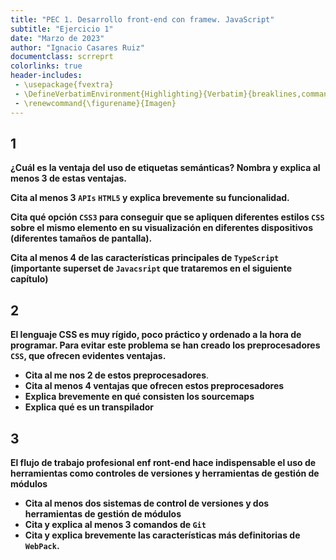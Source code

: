```yaml
---
title: "PEC 1. Desarrollo front-end con framew. JavaScript"
subtitle: "Ejercicio 1"
date: "Marzo de 2023"
author: "Ignacio Casares Ruiz"
documentclass: scrreprt
colorlinks: true
header-includes:
 - \usepackage{fvextra}
 - \DefineVerbatimEnvironment{Highlighting}{Verbatim}{breaklines,commandchars=\\\{\}}
 - \renewcommand{\figurename}{Imagen}
---
```


## 1

__¿Cuál es la ventaja del uso de etiquetas semánticas? Nombra y explica al menos 3 de estas ventajas.__

__Cita al menos 3 `APIs` `HTML5` y explica brevemente su funcionalidad.__

__Cita qué opción `CSS3` para conseguir que se apliquen diferentes estilos `CSS` sobre el mismo elemento en su visualización en diferentes dispositivos (diferentes tamaños de pantalla).__

__Cita al menos 4 de las características principales de `TypeScript` (importante superset de `Javacsript` que trataremos en el siguiente capítulo)__

## 2

__El lenguaje CSS es muy rígido, poco práctico y ordenado a la hora de programar. Para evitar este problema se han creado los preprocesadores `CSS`, que ofrecen evidentes ventajas.__
* __Cita al me nos 2 de estos preprocesadores__.
* __Cita al menos 4 ventajas que ofrecen estos preprocesadores__
* __Explica brevemente en qué consisten los sourcemaps__
* __Explica qué es un transpilador__

## 3

__El flujo de trabajo profesional enf ront-end hace indispensable el uso de herramientas como controles de versiones y herramientas de gestión de módulos__

* __Cita al menos dos sistemas de control de versiones y dos herramientas de gestión de módulos__
* __Cita y explica al menos 3 comandos de `Git`__
* __Cita y explica brevemente las características más definitorias de `WebPack`.__